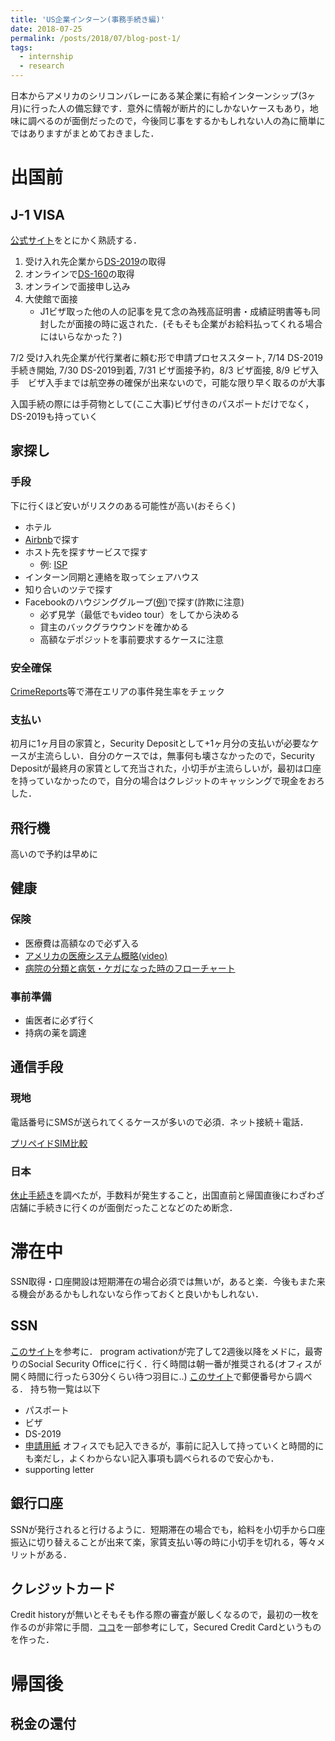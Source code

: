 ```yaml
---
title: 'US企業インターン(事務手続き編)'
date: 2018-07-25
permalink: /posts/2018/07/blog-post-1/
tags:
  - internship
  - research
---
```


日本からアメリカのシリコンバレーにある某企業に有給インターンシップ(3ヶ月)に行った人の備忘録です．意外に情報が断片的にしかないケースもあり，地味に調べるのが面倒だったので，今後同じ事をするかもしれない人の為に簡単にではありますがまとめておきました．

# 出国前
## J-1 VISA
[公式サイト](http://www.ustraveldocs.com/jp_jp/jp-niv-typej.asp)をとにかく熟読する．

1. 受け入れ先企業から[DS-2019](https://j1visa.state.gov/participants/how-to-apply/about-ds-2019/)の取得
1. オンラインで[DS-160](https://ceac.state.gov/genniv/)の取得
1. オンラインで面接申し込み
1. 大使館で面接
	- J1ビザ取った他の人の記事を見て念の為残高証明書・成績証明書等も同封したが面接の時に返された．(そもそも企業がお給料払ってくれる場合にはいらなかった？)
	
7/2 受け入れ先企業が代行業者に頼む形で申請プロセススタート, 7/14 DS-2019手続き開始, 7/30 DS-2019到着, 7/31 ビザ面接予約，8/3 ビザ面接, 8/9 ビザ入手　ビザ入手までは航空券の確保が出来ないので，可能な限り早く取るのが大事

入国手続の際には手荷物として(ここ大事)ビザ付きのパスポートだけでなく，DS-2019も持っていく

## 家探し

### 手段
下に行くほど安いがリスクのある可能性が高い(おそらく)
- ホテル
- [Airbnb](https://www.airbnb.jp/)で探す
- ホスト先を探すサービスで探す
	- 例: [ISP](http://isphomestays.com/)
- インターン同期と連絡を取ってシェアハウス
- 知り合いのツテで探す
- Facebookのハウジンググループ([例](https://www.facebook.com/groups/390478684333910/))で探す(詐欺に注意)
	- 必ず見学（最低でもvideo tour）をしてから決める
	- 貸主のバックグラウウンドを確かめる
	- 高額なデポジットを事前要求するケースに注意

### 安全確保
[CrimeReports](https://www.crimereports.com/)等で滞在エリアの事件発生率をチェック
### 支払い
初月に1ヶ月目の家賃と，Security Depositとして+1ヶ月分の支払いが必要なケースが主流らしい．自分のケースでは，無事何も壊さなかったので，Security Depositが最終月の家賃として充当された，小切手が主流らしいが，最初は口座を持っていなかったので，自分の場合はクレジットのキャッシングで現金をおろした．

## 飛行機
高いので予約は早めに

## 健康

### 保険
- 医療費は高額なので必ず入る
- [アメリカの医療システム概略(video)](https://www.envisageglobalinsurance.com/student-zone/cultural-vistas/videos.php)
- [病院の分類と病気・ケガになった時のフローチャート](https://www.envisageglobalinsurance.com/student-zone/cultural-vistas/treatment.php)

### 事前準備
- 歯医者に必ず行く
- 持病の薬を調達

## 通信手段
### 現地
電話番号にSMSが送られてくるケースが多いので必須．ネット接続＋電話．

[プリペイドSIM比較](https://www.englishpedia.jp/blog/america-study-abroad-sim)

### 日本
[休止手続き](https://brasiltips.com/cellphone-suspension/)を調べたが，手数料が発生すること，出国直前と帰国直後にわざわざ店舗に手続きに行くのが面倒だったことなどのため断念．

# 滞在中
SSN取得・口座開設は短期滞在の場合必須では無いが，あると楽．今後もまた来る機会があるかもしれないなら作っておくと良いかもしれない．

## SSN
[このサイト](http://www.kenkyuu.net/guide-3-02.html)を参考に．
program activationが完了して2週後以降をメドに，最寄りのSocial Security Officeに行く．行く時間は朝一番が推奨される(オフィスが開く時間に行ったら30分くらい待つ羽目に..)
[このサイト](https://secure.ssa.gov/ICON/ic001.do#officeResults)で郵便番号から調べる．
持ち物一覧は以下
- パスポート
- ビザ
- DS-2019
- [申請用紙](https://www.ssa.gov/forms/ss-5.pdf) オフィスでも記入できるが，事前に記入して持っていくと時間的にも楽だし，よくわからない記入事項も調べられるので安心かも．
- supporting letter

## 銀行口座
SSNが発行されると行けるように．短期滞在の場合でも，給料を小切手から口座振込に切り替えることが出来て楽，家賃支払い等の時に小切手を切れる，等々メリットがある．

## クレジットカード
Credit historyが無いとそもそも作る際の審査が厳しくなるので，最初の一枚を作るのが非常に手間．[ココ](https://sorakoge.net/entry/creditcard-us-credithistory-spouse)を一部参考にして，Secured Credit Cardというものを作った．

# 帰国後

## 税金の還付
